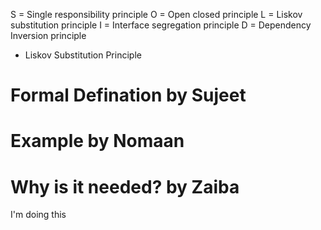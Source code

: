 S   = Single responsibility principle
O   = Open closed principle
L   = Liskov substitution principle
I   = Interface segregation principle
D   = Dependency Inversion principle

* Liskov Substitution Principle

# Formal Defination by Sujeet

# Example by Nomaan

# Why is it needed? by Zaiba
I'm doing this